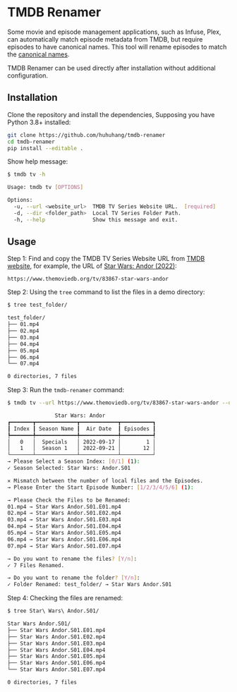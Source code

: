 # TMDB Renamer

Some movie and episode management applications, such as Infuse, Plex, can automatically match episode metadata from TMDB, but require episodes to have canonical names. This tool will rename episodes to match the [canonical names](https://support.firecore.com/hc/en-us/articles/215090947-Metadata-101#heading-3).

TMDB Renamer can be used directly after installation without additional configuration.

## Installation

Clone the repository and install the dependencies, Supposing you have Python 3.8+ installed:

```bash
git clone https://github.com/huhuhang/tmdb-renamer
cd tmdb-renamer
pip install --editable .
```

Show help message:

```bash
$ tmdb tv -h

Usage: tmdb tv [OPTIONS]

Options:
  -u, --url <website_url>  TMDB TV Series Website URL.  [required]
  -d, --dir <folder_path>  Local TV Series Folder Path.
  -h, --help               Show this message and exit.
```

## Usage

Step 1: Find and copy the TMDB TV Series Website URL from [TMDB website](https://www.themoviedb.org/), for example, the URL of [Star Wars: Andor (2022)](https://www.themoviedb.org/tv/83867-star-wars-andor):

```text
https://www.themoviedb.org/tv/83867-star-wars-andor
```

Step 2: Using the `tree` command to list the files in a demo directory:

```bash
$ tree test_folder/

test_folder/
├── 01.mp4
├── 02.mp4
├── 03.mp4
├── 04.mp4
├── 05.mp4
├── 06.mp4
└── 07.mp4

0 directories, 7 files
```

Step 3: Run the `tmdb-renamer` command:

```bash
$ tmdb tv --url https://www.themoviedb.org/tv/83867-star-wars-andor --dir test_folder/

               Star Wars: Andor
┏━━━━━━━┳━━━━━━━━━━━━━┳━━━━━━━━━━━━┳━━━━━━━━━━┓
┃ Index ┃ Season Name ┃  Air Date  ┃ Episodes ┃
┡━━━━━━━╇━━━━━━━━━━━━━╇━━━━━━━━━━━━╇━━━━━━━━━━┩
│   0   │  Specials   │ 2022-09-17 │        1 │
│   1   │  Season 1   │ 2022-09-21 │       12 │
└───────┴─────────────┴────────────┴──────────┘
→ Please Select a Season Index: [0/1] (1):
✓ Season Selected: Star Wars: Andor.S01

✕ Mismatch between the number of local files and the Episodes.
→ Please Enter the Start Episode Number: [1/2/3/4/5/6] (1):

→ Please Check the Files to be Renamed:
01.mp4 → Star Wars Andor.S01.E01.mp4
02.mp4 → Star Wars Andor.S01.E02.mp4
03.mp4 → Star Wars Andor.S01.E03.mp4
04.mp4 → Star Wars Andor.S01.E04.mp4
05.mp4 → Star Wars Andor.S01.E05.mp4
06.mp4 → Star Wars Andor.S01.E06.mp4
07.mp4 → Star Wars Andor.S01.E07.mp4

→ Do you want to rename the files? [Y/n]:
✓ 7 Files Renamed.

→ Do you want to rename the folder? [Y/n]:
✓ Folder Renamed: test_folder/ → Star Wars Andor.S01
```

Step 4: Checking the files are renamed:

```bash
$ tree Star\ Wars\ Andor.S01/

Star Wars Andor.S01/
├── Star Wars Andor.S01.E01.mp4
├── Star Wars Andor.S01.E02.mp4
├── Star Wars Andor.S01.E03.mp4
├── Star Wars Andor.S01.E04.mp4
├── Star Wars Andor.S01.E05.mp4
├── Star Wars Andor.S01.E06.mp4
└── Star Wars Andor.S01.E07.mp4

0 directories, 7 files
```
